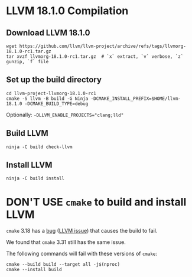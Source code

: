 # LLVM 18.1.0 Compilation


## Download LLVM 18.1.0

```shell
wget https://github.com/llvm/llvm-project/archive/refs/tags/llvmorg-18.1.0-rc1.tar.gz
tar xvzf llvmorg-18.1.0-rc1.tar.gz  # `x` extract, `v` verbose, `z` gunzip, `f` file
```

## Set up the build directory

```shell
cd llvm-project-llvmorg-18.1.0-rc1
cmake -S llvm -B build -G Ninja -DCMAKE_INSTALL_PREFIX=$HOME/llvm-18.1.0 -DCMAKE_BUILD_TYPE=debug
```

Optionally: `-DLLVM_ENABLE_PROJECTS="clang;lld"`

## Build LLVM

```shell
ninja -C build check-llvm
```

## Install LLVM

```shell
ninja -C build install
```

# DON'T USE `cmake` to build and install LLVM

`cmake` 3.18 has a [bug][cmake-issue] ([LLVM issue][llvm-issue]) that causes the build to fail.

We found that `cmake` 3.31 still has the same issue.


The following commands will fail with these versions of `cmake`:

```shell
cmake --build build --target all -j$(nproc)
cmake --install build
```


[cmake-issue]: https://gitlab.kitware.com/cmake/cmake/-/issues/24647
[llvm-issue]: https://github.com/llvm/llvm-project/issues/61738
